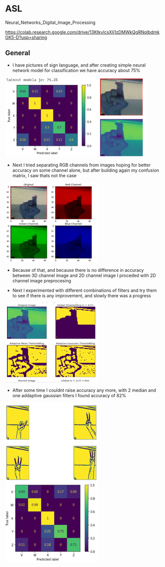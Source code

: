# ASL
Neural_Networks_Digital_Image_Processing

https://colab.research.google.com/drive/13KtkvlcsXIj1zDMWkQgRNqIbdmkGK5-D?usp=sharing

## General
 - I have pictures of sign language, and after creating simple neural network model for classification we have accuracy about 75%

<img src="Pictures/No_filters.PNG" alt="Alt Text" width="300" height="256"><img src="Pictures/2_3_channels.PNG" alt="Alt Text" width="150" height="256">

- Next I tried separating RGB channels from images hoping for better accuracy on some channel alone, but after building again my confusion matrix, I saw thats not the case
<img src="Pictures/Chanels.PNG" alt="Alt Text" width="300" height="256">

- Because of that, and because there is no difference in accuracy between 3D channel image and 2D channel image I proceded with 2D channel image preprocesing

- Next I experimented with different combinations of filters and try them to see if there is any improvement, and slowly there was a progress
  
<img src="Pictures/Global.PNG" alt="Alt Text" width="300" height="256">

- After some time I couldnt raise accuracy any more, with 2 median and one addaptive gaussian filters I found accuracy of 82%

<img src="Pictures/Super_Filtered.PNG" alt="Alt Text" width="300" height="256"><img src="Pictures/Final.PNG" alt="Alt Text" width="300" height="256">




